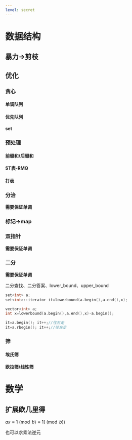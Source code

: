 ```yaml
---
level: secret
---
```

# 数据结构

## 暴力->剪枝

## 优化

### 贪心

#### 单调队列

#### 优先队列

#### set

### 预处理

#### 前缀和/后缀和

#### ST表-RMQ

#### 打表

### 分治

**需要保证单调**

### 标记->map

### 双指针

**需要保证单调**

### 二分

**需要保证单调**

二分查找、二分答案、lower_bound、upper_bound

```C++
set<int> a;
set<int>::iterator it=lowerbound(a.begin(),a.end(),x);

vector<int> a;
int x=lowerbound(a.begin(),a.end(),x)-a.begin();
```

```C++
it=a.begin(); it++;//往右走
it=a.rbegin(); it++;//往左走
```

### 筛

#### 埃氏筛

#### 欧拉筛/线性筛

# 数学

## 扩展欧几里得

$a x \equiv 1 \pmod{b}≡1(\pmod{b})$

也可以求乘法逆元